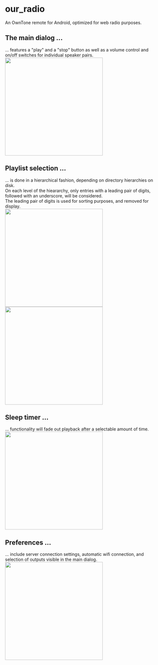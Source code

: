 # our_radio
An OwnTone remote for Android, optimized for web radio purposes.

## The main dialog ...
... features a "play" and a "stop" button as well as a volume control and on/off switches for individual speaker pairs.</br>
<img src="https://github.com/SimulPiscator/our_radio/assets/28909687/6f63ca9f-a4b8-4c10-a7ad-9ffe4bdca250" width="320">

## Playlist selection ...
... is done in a hierarchical fashion, depending on directory hierarchies on disk.</br>
On each level of the hieararchy, only entries with a leading pair of digits, followed with an underscore, will be considered.</br>
The leading pair of digits is used for sorting purposes, and removed for display.</br>
<img src="https://github.com/SimulPiscator/our_radio/assets/28909687/17c3e0b2-f584-4623-88bf-97185fdd9009" width="320">
<img src="https://github.com/SimulPiscator/our_radio/assets/28909687/2a820dcc-96d1-4109-a103-4c1a775e4334" width="320">

## Sleep timer ...
... functionality will fade out playback after a selectable amount of time.</br>
<img src="https://github.com/SimulPiscator/our_radio/assets/28909687/c5a2d013-00dc-489c-81d4-02e5929cfdc8" width="320">

## Preferences ...
... include server connection settings, automatic wifi connection, and selection of outputs visible in the main dialog.</br>
<img src="https://github.com/SimulPiscator/our_radio/assets/28909687/08d4fa58-2a49-4dc1-8696-9a3bbaa581b2" width="320">

